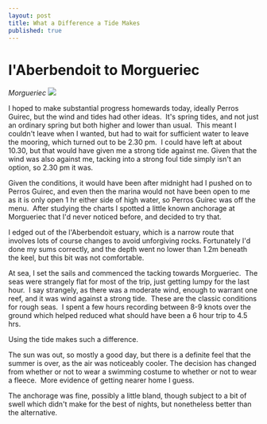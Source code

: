 ```yaml
---
layout: post
title: What a Difference a Tide Makes
published: true
---
```


# l'Aberbendoit to Morgueriec

*Morgueriec* ![]({{site.baseurl}}/assets/img_1303-sml_scale.jpg)

I hoped to make substantial progress homewards today, ideally Perros Guirec, but the wind and tides had other ideas.  It's spring tides, and not just an ordinary spring but both higher and lower than usual.  This meant I couldn't leave when I wanted, but had to wait for sufficient water to leave the mooring, which turned out to be 2.30 pm.  I could have left at about 10.30, but that would have given me a strong tide against me. Given that the wind was also against me, tacking into a strong foul tide simply isn't an option, so 2.30 pm it was.

Given the conditions, it would have been after midnight had I pushed on to Perros Guirec, and even then the marina would not have been open to me as it is only open 1 hr either side of high water, so Perros Guirec was off the menu.  After studying the charts I spotted a little known anchorage at Morgueriec that I'd never noticed before, and decided to try that.

I edged out of the l'Aberbendoit estuary, which is a narrow route that involves lots of course changes to avoid unforgiving rocks. Fortunately I'd done my sums correctly, and the depth went no lower than 1.2m beneath the keel, but this bit was not comfortable.

At sea, I set the sails and commenced the tacking towards Morgueriec.  The seas were strangely flat for most of the trip, just getting lumpy for the last hour.  I say strangely, as there was a moderate wind, enough to warrant one reef, and it was wind against a strong tide.  These are the classic conditions for rough seas.  I spent a few hours recording between 8-9 knots over the ground which helped reduced what should have been a 6 hour trip to 4.5 hrs.

Using the tide makes such a difference.

The sun was out, so mostly a good day, but there is a definite feel that the summer is over, as the air was noticeably cooler. The decision has changed from whether or not to wear a swimming costume to whether or not to wear a fleece.  More evidence of getting nearer home I guess.

The anchorage was fine, possibly a little bland, though subject to a bit of swell which didn't make for the best of nights, but nonetheless better than the alternative.
